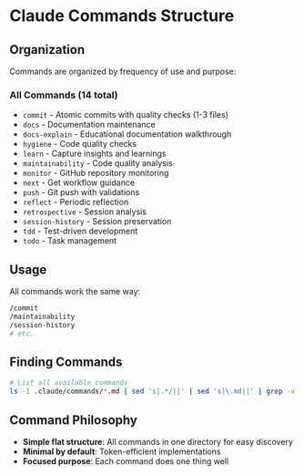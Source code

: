 # Claude Commands Structure

## Organization

Commands are organized by frequency of use and purpose:

### All Commands (14 total)
- `commit` - Atomic commits with quality checks (1-3 files)
- `docs` - Documentation maintenance
- `docs-explain` - Educational documentation walkthrough
- `hygiene` - Code quality checks
- `learn` - Capture insights and learnings
- `maintainability` - Code quality analysis
- `monitor` - GitHub repository monitoring
- `next` - Get workflow guidance
- `push` - Git push with validations
- `reflect` - Periodic reflection
- `retrospective` - Session analysis
- `session-history` - Session preservation
- `tdd` - Test-driven development
- `todo` - Task management

## Usage

All commands work the same way:
```bash
/commit
/maintainability
/session-history
# etc.
```

## Finding Commands

```bash
# List all available commands
ls -1 .claude/commands/*.md | sed 's|.*/||' | sed 's|\.md||' | grep -v README
```

## Command Philosophy

- **Simple flat structure**: All commands in one directory for easy discovery
- **Minimal by default**: Token-efficient implementations
- **Focused purpose**: Each command does one thing well